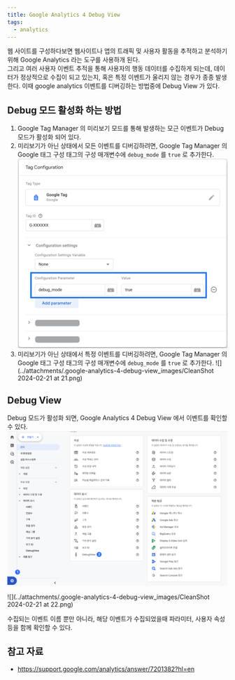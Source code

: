 ```yaml
---
title: Google Analytics 4 Debug View
tags:
  - analytics
---
```


웹 사이트를 구성하다보면 웹사이트나 앱의 트래픽 및 사용자 활동을 추적하고 분석하기위해 Google Analytics 라는 도구를 사용하개 된다.   
그리고 여러 사용자 이벤트 추적을 통해 사용자의 행동 데이터를 수집하게 되는데, 데이터가 정상적으로 수집이 되고 있는지, 혹은 특정 이벤트가 울리지 않는 경우가 종종 발생한다.
이때 google analytics 이벤트를 디버깅하는 방법중에 Debug View 가 있다.

## Debug 모드 활성화 하는 방법

1. Google Tag Manager 의 미리보기 모드를 통해 발생하는 모근 이벤트가 Debug 모드가 활성화 되어 있다. 
2. 미리보기가 아닌 상태에서 모든 이벤트를 디버깅하려면, Google Tag Manager 의 Google 태그 구성 태그의 구성 매개변수에 `debug_mode` 를 `true` 로 추가한다.  
![](../attachments/.google-analytics-4-debug-view_images/GGaStjw10XfVHL15u0tAyWNmnmPu3tqakRNL.png)
3. 미리보기가 아닌 상태에서 특정 이벤트를 디버깅하려면, Google Tag Manager 의 Google 태그 구성 태그의 구성 매개변수에 `debug_mode` 를 `true` 로 추가한다.
![](../attachments/.google-analytics-4-debug-view_images/CleanShot 2024-02-21 at 21.png)


## Debug View
Debug 모드가 활성화 되면, Google Analytics 4 Debug View 에서 이벤트를 확인할 수 있다.
![](../attachments/.google-analytics-4-debug-view_images/CleanShot%202024-02-21-10-08.png)

![](../attachments/.google-analytics-4-debug-view_images/CleanShot 2024-02-21 at 22.png)

수집되는 이벤트 이름 뿐만 아니라, 해당 이벤트가 수집되었을때 파라미터, 사용자 속성 등을 함께 확인할 수 있다.

## 참고 자료
- https://support.google.com/analytics/answer/7201382?hl=en


